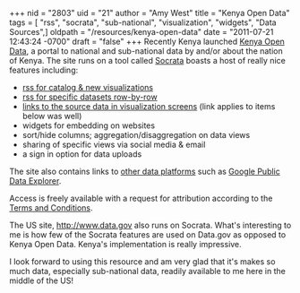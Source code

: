 +++
nid = "2803"
uid = "21"
author = "Amy West"
title = "Kenya Open Data"
tags = [ "rss", "socrata", "sub-national", "visualization", "widgets", "Data Sources",]
oldpath = "/resources/kenya-open-data"
date = "2011-07-21 12:43:24 -0700"
draft = "false"
+++
Recently Kenya launched [Kenya Open Data](http://opendata.go.ke/), a
portal to national and sub-national data by and/or about the nation of
Kenya. The site runs on a tool called
[Socrata](http://www.socrata.com/) boasts a host of really nice features
including:

-   [rss for catalog & new
    visualizations](http://dl.dropbox.com/u/11213479/openkenya_rss2.jpg)
-   [rss for specific datasets
    row-by-row](http://dl.dropbox.com/u/11213479/openkenya_rss1.jpg)
-   [links to the source data in visualization
    screens](http://opendata.go.ke/Counties/County-Urbanization-Laikipia/hvgr-c6jr) (link
    applies to items below was well)
-    widgets for embedding on websites
-    sort/hide columns; aggregation/disaggregation on data views
-    sharing of specific views via social media & email
-   a sign in option for data uploads

The site also contains links to [other data
platforms](http://opendata.go.ke/page/community-apps) such as [Google
Public Data
Explorer](http://www.google.com/publicdata/explore?ds=br3o0jm5iquuf_&ctype=b&strail=true&nselm=s&met_y=budget&fdim_y=BudgetType:dev&fdim_y=country:ke&scale_y=lin&ind_y=false&met_x=budget&fdim_x=BudgetType:rec&fdim_x=country:ke&scale_x=lin&ind_x=false&ccm=uni&met_s=budget&fdim_s=country:ke&idim=admin:phys:soc:other&ifdim=admin:parent:&tunit=Y&pit=1215381600000&iconSize=0.5&icfg=other:::2008%7Cphys:::2008%7Csoc:::2008&uniSize=0.034999999999999996).

Access is freely available with a request for attribution according to
the [Terms and Conditions](http://opendata.go.ke/page/terms-of-service).

The US site, <http://www.data.gov> also runs on Socrata. What's
interesting to me is how few of the Socrata features are used on
Data.gov as opposed to Kenya Open Data. Kenya's implementation is
really impressive.

I look forward to using this resource and am very glad that it's makes
so much data, especially sub-national data, readily available to me here
in the middle of the US!
